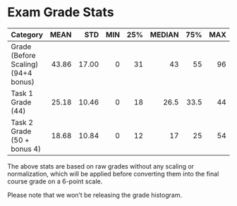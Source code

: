 # Exam Grade Stats

| Category                          | MEAN  | STD   | MIN  | 25%  | MEDIAN | 75%  | MAX  |
|-----------------------------------|------:|------:|-----:|-----:|-------:|-----:|-----:|
| Grade (Before Scaling) (94+4 bonus) | 43.86 | 17.00 |    0 |   31 |     43 |   55 |  96  |
| Task 1 Grade (44)                | 25.18 | 10.46 |    0 |   18 |   26.5 | 33.5 |  44  |
| Task 2 Grade (50 + bonus 4)      | 18.68 | 10.84 |    0 |   12 |     17 |   25 |  54  |

The above stats are based on raw grades without any scaling or normalization, which will be applied before converting them into the final course grade on a 6-point scale.

Please note that we won’t be releasing the grade histogram.
